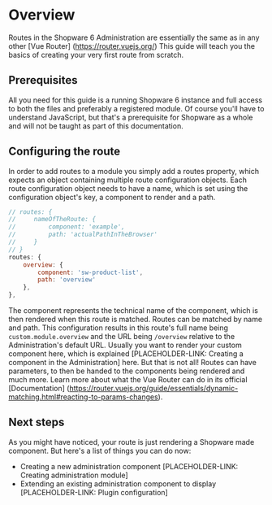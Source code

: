 # Overview
Routes in the Shopware 6 Administration are essentially the same as in any other [Vue Router] (https://router.vuejs.org/) This guide will teach you the basics of creating your very first route from scratch.

## Prerequisites
All you need for this guide is a running Shopware 6 instance and full access to both the files and preferably a registered module.
Of course you'll have to understand JavaScript, but that's a prerequisite for Shopware as a whole and will not be taught as part of this documentation.

## Configuring the route
In order to add routes to a module you simply add a routes property, which expects an object containing multiple route configuration objects. Each route configuration object needs to have a name, which is set using the configuration object's key, a component to render and a path.

```javascript
// routes: {
//     nameOfTheRoute: {
//         component: 'example',
//         path: 'actualPathInTheBrowser'
//     }
// }
routes: {
    overview: {
        component: 'sw-product-list',
        path: 'overview'
    },
},
```
The component represents the technical name of the component, which is then rendered when this route is matched. Routes can be matched by name and path. This configuration results in this route's full name being `custom.module.overview` and the URL being `/overview` relative to the Administration's default URL.
Usually you want to render your custom component here, which is explained [PLACEHOLDER-LINK: Creating a component in the Administration] here.
But that is not all! Routes can have parameters, to then be handed to the components being rendered and much more. Learn more about what the Vue Router can do in its official [Documentation] (https://router.vuejs.org/guide/essentials/dynamic-matching.html#reacting-to-params-changes).

## Next steps
As you might have noticed, your route is just rendering a Shopware made component.
But here's a list of things you can do now:
* Creating a new administration component [PLACEHOLDER-LINK: Creating administration module]
* Extending an existing administration component to display [PLACEHOLDER-LINK: Plugin configuration]